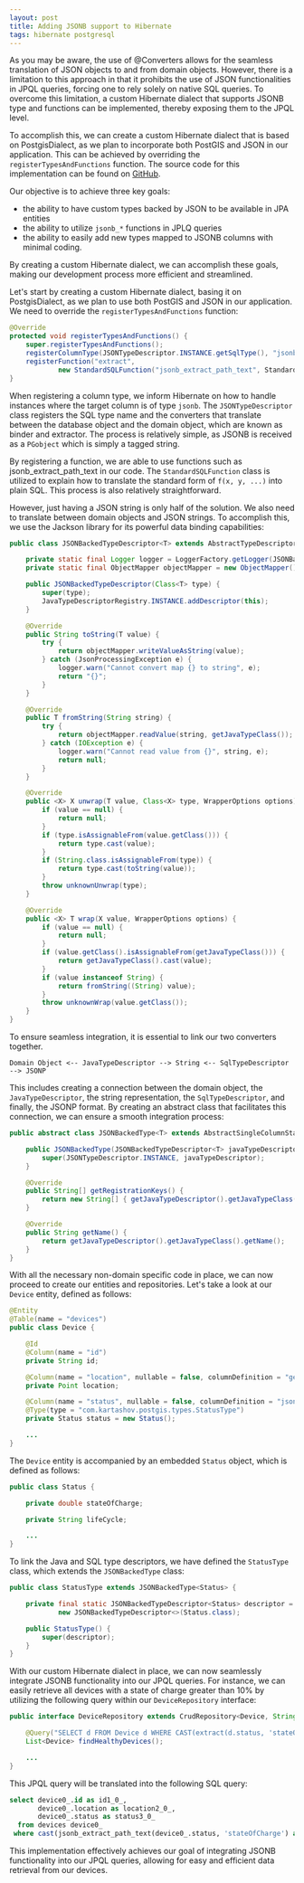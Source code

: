 ```yaml
---
layout: post
title: Adding JSONB support to Hibernate
tags: hibernate postgresql
---
```


As you may be aware, the use of @Converters allows for the seamless translation of JSON objects to and from domain objects. However, there is a limitation to this approach in that it prohibits the use of JSON functionalities in JPQL queries, forcing one to rely solely on native SQL queries. To overcome this limitation, a custom Hibernate dialect that supports JSONB type and functions can be implemented, thereby exposing them to the JPQL level.

To accomplish this, we can create a custom Hibernate dialect that is based on PostgisDialect, as we plan to incorporate both PostGIS and JSON in our application. This can be achieved by overriding the `registerTypesAndFunctions` function. The source code for this implementation can be found on [GitHub](https://github.com/vasily-kartashov/postgis-spring-data-jpa-example/commit/8e2409def78b611bcb3d18d070e36ab65c61443f).

Our objective is to achieve three key goals:

* the ability to have custom types backed by JSON to be available in JPA entities
* the ability to utilize `jsonb_*` functions in JPLQ queries
* the ability to easily add new types mapped to JSONB columns with minimal coding.

By creating a custom Hibernate dialect, we can accomplish these goals, making our development process more efficient and streamlined.

Let's start by creating a custom Hibernate dialect, basing it on PostgisDialect, as we plan to use both PostGIS and JSON in our application. We need to override the `registerTypesAndFunctions` function:

```java
@Override
protected void registerTypesAndFunctions() {
    super.registerTypesAndFunctions();
    registerColumnType(JSONTypeDescriptor.INSTANCE.getSqlType(), "jsonb");
    registerFunction("extract",
            new StandardSQLFunction("jsonb_extract_path_text", StandardBasicTypes.STRING));
}
```

When registering a column type, we inform Hibernate on how to handle instances where the target column is of type `jsonb`. The `JSONTypeDescriptor` class registers the SQL type name and the converters that translate between the database object and the domain object, which are known as binder and extractor. The process is relatively simple, as JSONB is received as a `PGobject` which is simply a tagged string.

By registering a function, we are able to use functions such as jsonb_extract_path_text in our code. The `StandardSQLFunction` class is utilized to explain how to translate the standard form of `f(x, y, ...)` into plain SQL. This process is also relatively straightforward.

However, just having a JSON string is only half of the solution. We also need to translate between domain objects and JSON strings. To accomplish this, we use the Jackson library for its powerful data binding capabilities:

```java
public class JSONBackedTypeDescriptor<T> extends AbstractTypeDescriptor<T> {

    private static final Logger logger = LoggerFactory.getLogger(JSONBackedTypeDescriptor.class);
    private static final ObjectMapper objectMapper = new ObjectMapper();

    public JSONBackedTypeDescriptor(Class<T> type) {
        super(type);
        JavaTypeDescriptorRegistry.INSTANCE.addDescriptor(this);
    }

    @Override
    public String toString(T value) {
        try {
            return objectMapper.writeValueAsString(value);
        } catch (JsonProcessingException e) {
            logger.warn("Cannot convert map {} to string", e);
            return "{}";
        }
    }

    @Override
    public T fromString(String string) {
        try {
            return objectMapper.readValue(string, getJavaTypeClass());
        } catch (IOException e) {
            logger.warn("Cannot read value from {}", string, e);
            return null;
        }
    }

    @Override
    public <X> X unwrap(T value, Class<X> type, WrapperOptions options) {
        if (value == null) {
            return null;
        }
        if (type.isAssignableFrom(value.getClass())) {
            return type.cast(value);
        }
        if (String.class.isAssignableFrom(type)) {
            return type.cast(toString(value));
        }
        throw unknownUnwrap(type);
    }

    @Override
    public <X> T wrap(X value, WrapperOptions options) {
        if (value == null) {
            return null;
        }
        if (value.getClass().isAssignableFrom(getJavaTypeClass())) {
            return getJavaTypeClass().cast(value);
        }
        if (value instanceof String) {
            return fromString((String) value);
        }
        throw unknownWrap(value.getClass());
    }
}
```

To ensure seamless integration, it is essential to link our two converters together. 

    Domain Object <-- JavaTypeDescriptor --> String <-- SqlTypeDescriptor --> JSONP

This includes creating a connection between the domain object, the `JavaTypeDescriptor`, the string representation, the `SqlTypeDescriptor`, and finally, the JSONP format. By creating an abstract class that facilitates this connection, we can ensure a smooth integration process:

```java
public abstract class JSONBackedType<T> extends AbstractSingleColumnStandardBasicType<T> {

    public JSONBackedType(JSONBackedTypeDescriptor<T> javaTypeDescriptor) {
        super(JSONTypeDescriptor.INSTANCE, javaTypeDescriptor);
    }

    @Override
    public String[] getRegistrationKeys() {
        return new String[] { getJavaTypeDescriptor().getJavaTypeClass().getCanonicalName() };
    }

    @Override
    public String getName() {
        return getJavaTypeDescriptor().getJavaTypeClass().getName();
    }
}
```

With all the necessary non-domain specific code in place, we can now proceed to create our entities and repositories. Let's take a look at our `Device` entity, defined as follows:

```java
@Entity
@Table(name = "devices")
public class Device {

    @Id
    @Column(name = "id")
    private String id;

    @Column(name = "location", nullable = false, columnDefinition = "geometry(Point,4326)")
    private Point location;

    @Column(name = "status", nullable = false, columnDefinition = "jsonb")
    @Type(type = "com.kartashov.postgis.types.StatusType")
    private Status status = new Status();

    ...
}
```

The `Device` entity is accompanied by an embedded `Status` object, which is defined as follows:

```java
public class Status {

    private double stateOfCharge;

    private String lifeCycle;

    ...
}
```

To link the Java and SQL type descriptors, we have defined the `StatusType` class, which extends the `JSONBackedType` class:

```java
public class StatusType extends JSONBackedType<Status> {

    private final static JSONBackedTypeDescriptor<Status> descriptor =
            new JSONBackedTypeDescriptor<>(Status.class);

    public StatusType() {
        super(descriptor);
    }
}
```

With our custom Hibernate dialect in place, we can now seamlessly integrate JSONB functionality into our JPQL queries. For instance, we can easily retrieve all devices with a state of charge greater than 10% by utilizing the following query within our `DeviceRepository` interface:

```java
public interface DeviceRepository extends CrudRepository<Device, String> {

    @Query("SELECT d FROM Device d WHERE CAST(extract(d.status, 'stateOfCharge') float) > 0.1")
    List<Device> findHealthyDevices();

    ...
}
```

This JPQL query will be translated into the following SQL query:

```sql
select device0_.id as id1_0_,
       device0_.location as location2_0_,
       device0_.status as status3_0_
  from devices device0_
 where cast(jsonb_extract_path_text(device0_.status, 'stateOfCharge') as float4) > 0.1
```

This implementation effectively achieves our goal of integrating JSONB functionality into our JPQL queries, allowing for easy and efficient data retrieval from our devices.
